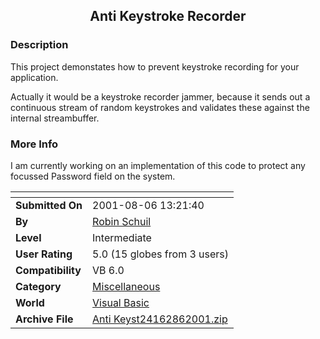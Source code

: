 ﻿<div align="center">

## Anti Keystroke Recorder


</div>

### Description

This project demonstates how to prevent keystroke recording for your application.

Actually it would be a keystroke recorder jammer, because it sends out a continuous stream of random keystrokes and validates these against the internal streambuffer.
 
### More Info
 
I am currently working on an implementation of this code to protect any focussed Password field on the system.


<span>             |<span>
---                |---
**Submitted On**   |2001-08-06 13:21:40
**By**             |[Robin Schuil](https://github.com/Planet-Source-Code/PSCIndex/blob/master/ByAuthor/robin-schuil.md)
**Level**          |Intermediate
**User Rating**    |5.0 (15 globes from 3 users)
**Compatibility**  |VB 6\.0
**Category**       |[Miscellaneous](https://github.com/Planet-Source-Code/PSCIndex/blob/master/ByCategory/miscellaneous__1-1.md)
**World**          |[Visual Basic](https://github.com/Planet-Source-Code/PSCIndex/blob/master/ByWorld/visual-basic.md)
**Archive File**   |[Anti Keyst24162862001\.zip](https://github.com/Planet-Source-Code/robin-schuil-anti-keystroke-recorder__1-25902/archive/master.zip)








